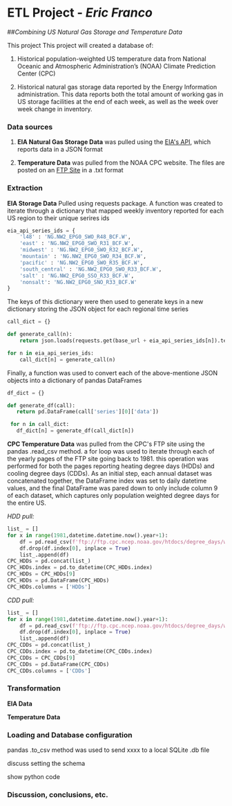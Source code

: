# ETL Project - _Eric Franco_
##_Combining US Natural Gas Storage and Temperature Data_

This project 
This project will created a database of:

1. Historical population-weighted US temperature data from National Oceanic and Atmospheric Administration’s (NOAA) Climate Prediction Center (CPC)

2. Historical natural gas storage data reported by the Energy Information administration. This data reports both the total amount of working gas in US storage facilities at the end of each week, as well as the week over week change in inventory. 



### Data sources
1. **EIA Natural Gas Storage Data** was pulled using the [EIA's API](https://www.eia.gov/opendata/), which reports data in a JSON format

2. **Temperature Data** was pulled from the NOAA CPC website. The files are posted on an [FTP Site](ftp://ftp.cpc.ncep.noaa.gov/htdocs/degree_days/weighted/daily_data/) in a .txt format


### Extraction
**EIA Storage Data**
Pulled using requests package. A function was created to iterate through a dictionary that mapped weekly inventory reported for each US region to their unique serires ids
``` python
eia_api_series_ids = {
    'l48' : 'NG.NW2_EPG0_SWO_R48_BCF.W',
    'east' : 'NG.NW2_EPG0_SWO_R31_BCF.W',
    'midwest' : 'NG.NW2_EPG0_SWO_R32_BCF.W',
    'mountain' : 'NG.NW2_EPG0_SWO_R34_BCF.W',
    'pacific' : 'NG.NW2_EPG0_SWO_R35_BCF.W',
    'south_central' : 'NG.NW2_EPG0_SWO_R33_BCF.W',
    'salt' : 'NG.NW2_EPG0_SSO_R33_BCF.W',
    'nonsalt': 'NG.NW2_EPG0_SNO_R33_BCF.W'
}
```
The keys of this dictionary were then used to generate keys in a new dictionary storing the JSON object for each regional time series
``` python
call_dict = {}

def generate_call(n):
    return json.loads(requests.get(base_url + eia_api_series_ids[n]).text)

for n in eia_api_series_ids:
    call_dict[n] = generate_call(n)
```
Finally, a function was used to convert each of the above-mentione JSON objects into a dictionary of pandas DataFrames
``` python
df_dict = {}

def generate_df(call):
   return pd.DataFrame(call['series'][0]['data'])

 for n in call_dict:
   df_dict[n] = generate_df(call_dict[n])
```

**CPC Temperature Data** was pulled from the CPC's FTP site using the pandas .read_csv method. a for loop was used to iterate through each of the yearly pages of the FTP site going back to 1981. this operation was performed for both the pages reporting heating degree days (HDDs) and cooling degree days (CDDs). As an initial step, each annual dataset was concatenated together, the DataFrame index was set to daily datetime values, and the final DataFrame was pared down to only include column 9 of each dataset, which captures only population weighted degree days for the entire US.

_HDD pull:_
``` python
list_ = []
for x in range(1981,datetime.datetime.now().year+1):
    df = pd.read_csv(f'ftp://ftp.cpc.ncep.noaa.gov/htdocs/degree_days/weighted/daily_data/{x}/Population.Heating.txt',skiprows = 3, delimiter = '|').T
    df.drop(df.index[0], inplace = True)
    list_.append(df)
CPC_HDDs = pd.concat(list_)
CPC_HDDs.index = pd.to_datetime(CPC_HDDs.index)
CPC_HDDs = CPC_HDDs[9]
CPC_HDDs = pd.DataFrame(CPC_HDDs)
CPC_HDDs.columns = ['HDDs']


```


_CDD pull:_
``` python
list_ = []
for x in range(1981,datetime.datetime.now().year+1):
    df = pd.read_csv(f'ftp://ftp.cpc.ncep.noaa.gov/htdocs/degree_days/weighted/daily_data/{x}/Population.Cooling.txt',skiprows = 3, delimiter = '|').T
    df.drop(df.index[0], inplace = True)
    list_.append(df)
CPC_CDDs = pd.concat(list_)
CPC_CDDs.index = pd.to_datetime(CPC_CDDs.index)
CPC_CDDs = CPC_CDDs[9]
CPC_CDDs = pd.DataFrame(CPC_CDDs)
CPC_CDDs.columns = ['CDDs']
```


### Transformation
**EIA Data**

**Temperature Data**




### Loading and Database configuration
pandas .to_csv method was used to send xxxx to a local SQLite .db file

discuss setting the schema

show python code



### Discussion, conclusions, etc.
